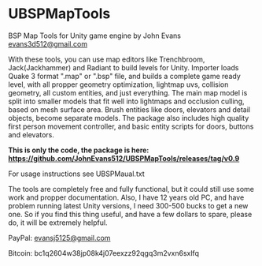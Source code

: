 # UBSPMapTools
BSP Map Tools for Unity game engine by John Evans evans3d512@gmail.com

With these tools, you can use map editors like Trenchbroom, Jack(Jackhammer) and Radiant to build levels for Unity.
Importer loads Quake 3 format ".map" or ".bsp" file, and builds a complete game ready level, with all propper geometry optimization, lightmap uvs,
collision geometry, all custom entities, and just everything. The main map model is split into smaller models that fit well into lightmaps and occlusion culling, based on mesh surface area.
Brush entities like doors, elevators and detail objects, become separate models. The package also includes high quality first person movement controller, and basic entity scripts for
doors, buttons and elevators.

**This is only the code, the package is here: https://github.com/JohnEvans512/UBSPMapTools/releases/tag/v0.9**

For usage instructions see UBSPMaual.txt

The tools are completely free and fully functional, but it could still use some work and propper documentation.
Also, I have 12 years old PC, and have problem running latest Unity versions, I need 300-500 bucks to get a new one.
So if you find this thing useful, and have a few dollars to spare, please do, it will be extremely helpful.

PayPal: evansj5125@gmail.com

Bitcoin: bc1q2604w38jp08k4j07eexzz92qgq3m2vxn6sxlfq
